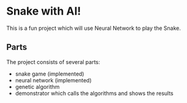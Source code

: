 # Snake with AI!
This is a fun project which will use Neural Network to play the Snake.

## Parts
The project consists of several parts:

* snake game (implemented)
* neural network (implemented)
* genetic algorithm
* demonstrator which calls the algorithms and shows the results